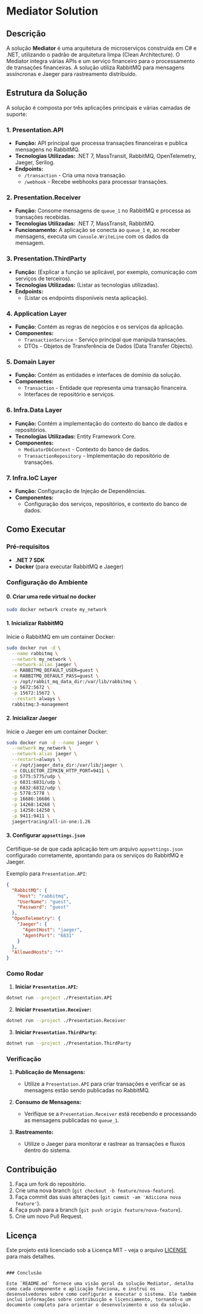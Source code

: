 # Mediator Solution

## Descrição

A solução **Mediator** é uma arquitetura de microserviços construída em C# e .NET, utilizando o padrão de arquitetura limpa (Clean Architecture). O Mediator integra várias APIs e um serviço financeiro para o processamento de transações financeiras. A solução utiliza RabbitMQ para mensagens assíncronas e Jaeger para rastreamento distribuído.

## Estrutura da Solução

A solução é composta por três aplicações principais e várias camadas de suporte:

### 1. Presentation.API
- **Função:** API principal que processa transações financeiras e publica mensagens no RabbitMQ.
- **Tecnologias Utilizadas:** .NET 7, MassTransit, RabbitMQ, OpenTelemetry, Jaeger, Serilog.
- **Endpoints:**
  - `/transaction` - Cria uma nova transação.
  - `/webhook` - Recebe webhooks para processar transações.

### 2. Presentation.Receiver
- **Função:** Consome mensagens de `queue_1` no RabbitMQ e processa as transações recebidas.
- **Tecnologias Utilizadas:** .NET 7, MassTransit, RabbitMQ.
- **Funcionamento:** A aplicação se conecta ao `queue_1` e, ao receber mensagens, executa um `Console.WriteLine` com os dados da mensagem.

### 3. Presentation.ThirdParty
- **Função:** (Explicar a função se aplicável, por exemplo, comunicação com serviços de terceiros).
- **Tecnologias Utilizadas:** (Listar as tecnologias utilizadas).
- **Endpoints:**
  - (Listar os endpoints disponíveis nesta aplicação).

### 4. Application Layer
- **Função:** Contém as regras de negócios e os serviços da aplicação.
- **Componentes:** 
  - `TransactionService` - Serviço principal que manipula transações.
  - DTOs - Objetos de Transferência de Dados (Data Transfer Objects).

### 5. Domain Layer
- **Função:** Contém as entidades e interfaces de domínio da solução.
- **Componentes:**
  - `Transaction` - Entidade que representa uma transação financeira.
  - Interfaces de repositório e serviços.

### 6. Infra.Data Layer
- **Função:** Contém a implementação do contexto do banco de dados e repositórios.
- **Tecnologias Utilizadas:** Entity Framework Core.
- **Componentes:**
  - `MediatorDbContext` - Contexto do banco de dados.
  - `TransactionRepository` - Implementação do repositório de transações.

### 7. Infra.IoC Layer
- **Função:** Configuração de Injeção de Dependências.
- **Componentes:**
  - Configuração dos serviços, repositórios, e contexto do banco de dados.

## Como Executar

### Pré-requisitos

- **.NET 7 SDK**
- **Docker** (para executar RabbitMQ e Jaeger)

### Configuração do Ambiente

#### 0. Criar uma rede virtual no docker

```sh
sudo docker network create my_network
```

#### 1. Inicializar RabbitMQ

Inicie o RabbitMQ em um container Docker:

```sh
sudo docker run -d \
  --name rabbitmq \
  --network my_network \
  --network-alias jaeger \
  -e RABBITMQ_DEFAULT_USER=guest \
  -e RABBITMQ_DEFAULT_PASS=guest \
  -v /opt/rabbit_mq_data_dir:/var/lib/rabbitmq \
  -p 5672:5672 \
  -p 15672:15672 \
  --restart always \
  rabbitmq:3-management
```

#### 2. Inicializar Jaeger

Inicie o Jaeger em um container Docker:

```sh
sudo docker run -d --name jaeger \
  --network my_network \
  --network-alias jaeger \
  --restart=always \
  -v /opt/jaeger_data_dir:/var/lib/jaeger \
  -e COLLECTOR_ZIPKIN_HTTP_PORT=9411 \
  -p 5775:5775/udp \
  -p 6831:6831/udp \
  -p 6832:6832/udp \
  -p 5778:5778 \
  -p 16686:16686 \
  -p 14268:14268 \
  -p 14250:14250 \
  -p 9411:9411 \
  jaegertracing/all-in-one:1.26
```

#### 3. Configurar `appsettings.json`

Certifique-se de que cada aplicação tem um arquivo `appsettings.json` configurado corretamente, apontando para os serviços do RabbitMQ e Jaeger.

Exemplo para `Presentation.API`:

```json
{
  "RabbitMQ": {
    "Host": "rabbitmq",
    "UserName": "guest",
    "Password": "guest"
  },
  "OpenTelemetry": {
    "Jaeger": {
      "AgentHost": "jaeger",
      "AgentPort": "6831"
    }
  },
  "AllowedHosts": "*"
}
```

### Como Rodar

1. **Iniciar `Presentation.API`:**

```sh
dotnet run --project ./Presentation.API
```

2. **Iniciar `Presentation.Receiver`:**

```sh
dotnet run --project ./Presentation.Receiver
```

3. **Iniciar `Presentation.ThirdParty`:**

```sh
dotnet run --project ./Presentation.ThirdParty
```

### Verificação

1. **Publicação de Mensagens:**
   - Utilize a `Presentation.API` para criar transações e verificar se as mensagens estão sendo publicadas no RabbitMQ.

2. **Consumo de Mensagens:**
   - Verifique se a `Presentation.Receiver` está recebendo e processando as mensagens publicadas no `queue_1`.

3. **Rastreamento:**
   - Utilize o Jaeger para monitorar e rastrear as transações e fluxos dentro do sistema.

## Contribuição

1. Faça um fork do repositório.
2. Crie uma nova branch (`git checkout -b feature/nova-feature`).
3. Faça commit das suas alterações (`git commit -am 'Adiciona nova feature'`).
4. Faça push para a branch (`git push origin feature/nova-feature`).
5. Crie um novo Pull Request.

## Licença

Este projeto está licenciado sob a Licença MIT - veja o arquivo [LICENSE](LICENSE) para mais detalhes.
```

### Conclusão

Este `README.md` fornece uma visão geral da solução Mediator, detalha como cada componente e aplicação funciona, e instrui os desenvolvedores sobre como configurar e executar o sistema. Ele também inclui informações sobre contribuição e licenciamento, tornando-o um documento completo para orientar o desenvolvimento e uso da solução.
